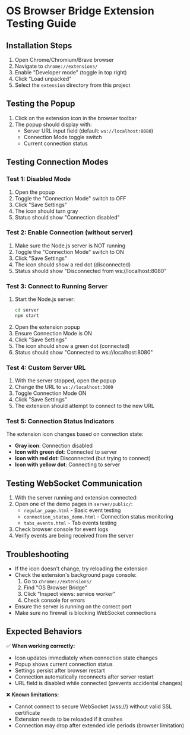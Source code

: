 # OS Browser Bridge Extension Testing Guide

## Installation Steps

1. Open Chrome/Chromium/Brave browser
2. Navigate to `chrome://extensions/`
3. Enable "Developer mode" (toggle in top right)
4. Click "Load unpacked"
5. Select the `extension` directory from this project

## Testing the Popup

1. Click on the extension icon in the browser toolbar
2. The popup should display with:
   - Server URL input field (default: `ws://localhost:8080`)
   - Connection Mode toggle switch
   - Current connection status

## Testing Connection Modes

### Test 1: Disabled Mode
1. Open the popup
2. Toggle the "Connection Mode" switch to OFF
3. Click "Save Settings"
4. The icon should turn gray
5. Status should show "Connection disabled"

### Test 2: Enable Connection (without server)
1. Make sure the Node.js server is NOT running
2. Toggle the "Connection Mode" switch to ON
3. Click "Save Settings"
4. The icon should show a red dot (disconnected)
5. Status should show "Disconnected from ws://localhost:8080"

### Test 3: Connect to Running Server
1. Start the Node.js server:
   ```bash
   cd server
   npm start
   ```
2. Open the extension popup
3. Ensure Connection Mode is ON
4. Click "Save Settings"
5. The icon should show a green dot (connected)
6. Status should show "Connected to ws://localhost:8080"

### Test 4: Custom Server URL
1. With the server stopped, open the popup
2. Change the URL to `ws://localhost:3000`
3. Toggle Connection Mode ON
4. Click "Save Settings"
5. The extension should attempt to connect to the new URL

### Test 5: Connection Status Indicators
The extension icon changes based on connection state:
- **Gray icon**: Connection disabled
- **Icon with green dot**: Connected to server
- **Icon with red dot**: Disconnected (but trying to connect)
- **Icon with yellow dot**: Connecting to server

## Testing WebSocket Communication

1. With the server running and extension connected:
2. Open one of the demo pages in `server/public/`:
   - `regular_page.html` - Basic event testing
   - `connection_status_demo.html` - Connection status monitoring
   - `tabs_events.html` - Tab events testing
3. Check browser console for event logs
4. Verify events are being received from the server

## Troubleshooting

- If the icon doesn't change, try reloading the extension
- Check the extension's background page console:
  1. Go to `chrome://extensions/`
  2. Find "OS Browser Bridge"
  3. Click "Inspect views: service worker"
  4. Check console for errors
- Ensure the server is running on the correct port
- Make sure no firewall is blocking WebSocket connections

## Expected Behaviors

✅ **When working correctly:**
- Icon updates immediately when connection state changes
- Popup shows current connection status
- Settings persist after browser restart
- Connection automatically reconnects after server restart
- URL field is disabled while connected (prevents accidental changes)

❌ **Known limitations:**
- Cannot connect to secure WebSocket (wss://) without valid SSL certificate
- Extension needs to be reloaded if it crashes
- Connection may drop after extended idle periods (browser limitation)
